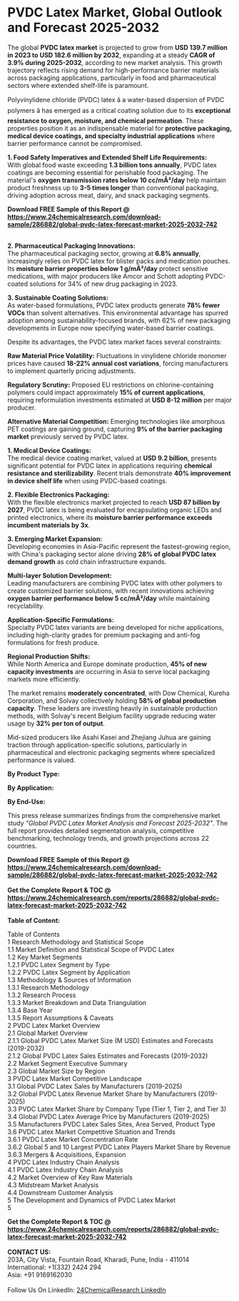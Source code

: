 <h1>PVDC Latex Market, Global Outlook and Forecast 2025-2032</h1><p>The global <strong>PVDC latex market</strong> is projected to grow from <strong>USD 139.7 million in 2023 to USD 182.6 million by 2032</strong>, expanding at a steady <strong>CAGR of 3.9% during 2025-2032</strong>, according to new market analysis. This growth trajectory reflects rising demand for high-performance barrier materials across packaging applications, particularly in food and pharmaceutical sectors where extended shelf-life is paramount.</p><p>Polyvinylidene chloride (PVDC) latex â a water-based dispersion of PVDC polymers â has emerged as a critical coating solution due to its <strong>exceptional resistance to oxygen, moisture, and chemical permeation</strong>. These properties position it as an indispensable material for <strong>protective packaging, medical device coatings, and specialty industrial applications</strong> where barrier performance cannot be compromised.</p><p><strong>1. Food Safety Imperatives and Extended Shelf Life Requirements:</strong><br>
With global food waste exceeding <strong>1.3 billion tons annually</strong>, PVDC latex coatings are becoming essential for perishable food packaging. The material's <strong>oxygen transmission rates below 10 cc/mÂ²/day</strong> help maintain product freshness up to <strong>3-5 times longer</strong> than conventional packaging, driving adoption across meat, dairy, and snack packaging segments.</p><div><b>Download FREE Sample of this Report @ 
            <a href="https://www.24chemicalresearch.com/download-sample/286882/global-pvdc-latex-forecast-market-2025-2032-742">
            https://www.24chemicalresearch.com/download-sample/286882/global-pvdc-latex-forecast-market-2025-2032-742</a></b></div><br><p><strong>2. Pharmaceutical Packaging Innovations:</strong><br>
The pharmaceutical packaging sector, growing at <strong>6.8% annually</strong>, increasingly relies on PVDC latex for blister packs and medication pouches. Its <strong>moisture barrier properties below 1 g/mÂ²/day</strong> protect sensitive medications, with major producers like Amcor and Schott adopting PVDC-coated solutions for 34% of new drug packaging in 2023.</p><p><strong>3. Sustainable Coating Solutions:</strong><br>
As water-based formulations, PVDC latex products generate <strong>78% fewer VOCs</strong> than solvent alternatives. This environmental advantage has spurred adoption among sustainability-focused brands, with 62% of new packaging developments in Europe now specifying water-based barrier coatings.</p><p>Despite its advantages, the PVDC latex market faces several constraints:</p><p><strong>Raw Material Price Volatility:</strong> Fluctuations in vinylidene chloride monomer prices have caused <strong>18-22% annual cost variations</strong>, forcing manufacturers to implement quarterly pricing adjustments.</p><p><strong>Regulatory Scrutiny:</strong> Proposed EU restrictions on chlorine-containing polymers could impact approximately <strong>15% of current applications</strong>, requiring reformulation investments estimated at <strong>USD 8-12 million</strong> per major producer.</p><p><strong>Alternative Material Competition:</strong> Emerging technologies like amorphous PET coatings are gaining ground, capturing <strong>9% of the barrier packaging market</strong> previously served by PVDC latex.</p><p><strong>1. Medical Device Coatings:</strong><br>
The medical device coating market, valued at <strong>USD 9.2 billion</strong>, presents significant potential for PVDC latex in applications requiring <strong>chemical resistance and sterilizability</strong>. Recent trials demonstrate <strong>40% improvement in device shelf life</strong> when using PVDC-based coatings.</p><p><strong>2. Flexible Electronics Packaging:</strong><br>
With the flexible electronics market projected to reach <strong>USD 87 billion by 2027</strong>, PVDC latex is being evaluated for encapsulating organic LEDs and printed electronics, where its <strong>moisture barrier performance exceeds incumbent materials by 3x</strong>.</p><p><strong>3. Emerging Market Expansion:</strong><br>
Developing economies in Asia-Pacific represent the fastest-growing region, with China's packaging sector alone driving <strong>28% of global PVDC latex demand growth</strong> as cold chain infrastructure expands.</p><p><strong>Multi-layer Solution Development:</strong><br>
	Leading manufacturers are combining PVDC latex with other polymers to create customized barrier solutions, with recent innovations achieving <strong>oxygen barrier performance below 5 cc/mÂ²/day</strong> while maintaining recyclability.</p><p><strong>Application-Specific Formulations:</strong><br>
	Specialty PVDC latex variants are being developed for niche applications, including high-clarity grades for premium packaging and anti-fog formulations for fresh produce.</p><p><strong>Regional Production Shifts:</strong><br>
	While North America and Europe dominate production, <strong>45% of new capacity investments</strong> are occurring in Asia to serve local packaging markets more efficiently.</p><p>The market remains <strong>moderately concentrated</strong>, with Dow Chemical, Kureha Corporation, and Solvay collectively holding <strong>58% of global production capacity</strong>. These leaders are investing heavily in sustainable production methods, with Solvay's recent Belgium facility upgrade reducing water usage by <strong>32% per ton of output</strong>.</p><p>Mid-sized producers like Asahi Kasei and Zhejiang Juhua are gaining traction through application-specific solutions, particularly in pharmaceutical and electronic packaging segments where specialized performance is valued.</p><p><strong>By Product Type:</strong></p><p><strong>By Application:</strong></p><p><strong>By End-Use:</strong></p><p>This press release summarizes findings from the comprehensive market study <em>"Global PVDC Latex Market Analysis and Forecast 2025-2032"</em>. The full report provides detailed segmentation analysis, competitive benchmarking, technology trends, and growth projections across 22 countries.</p><div><b>Download FREE Sample of this Report @ 
            <a href="https://www.24chemicalresearch.com/download-sample/286882/global-pvdc-latex-forecast-market-2025-2032-742">
            https://www.24chemicalresearch.com/download-sample/286882/global-pvdc-latex-forecast-market-2025-2032-742</a></b></div><br><div><b>Get the Complete Report & TOC @ 
            <a href="https://www.24chemicalresearch.com/reports/286882/global-pvdc-latex-forecast-market-2025-2032-742">
            https://www.24chemicalresearch.com/reports/286882/global-pvdc-latex-forecast-market-2025-2032-742</a></b></div><br>
            <b>Table of Content:</b><p>Table of Contents<br />
1 Research Methodology and Statistical Scope<br />
1.1 Market Definition and Statistical Scope of PVDC Latex<br />
1.2 Key Market Segments<br />
1.2.1 PVDC Latex Segment by Type<br />
1.2.2 PVDC Latex Segment by Application<br />
1.3 Methodology & Sources of Information<br />
1.3.1 Research Methodology<br />
1.3.2 Research Process<br />
1.3.3 Market Breakdown and Data Triangulation<br />
1.3.4 Base Year<br />
1.3.5 Report Assumptions & Caveats<br />
2 PVDC Latex Market Overview<br />
2.1 Global Market Overview<br />
2.1.1 Global PVDC Latex Market Size (M USD) Estimates and Forecasts (2019-2032)<br />
2.1.2 Global PVDC Latex Sales Estimates and Forecasts (2019-2032)<br />
2.2 Market Segment Executive Summary<br />
2.3 Global Market Size by Region<br />
3 PVDC Latex Market Competitive Landscape<br />
3.1 Global PVDC Latex Sales by Manufacturers (2019-2025)<br />
3.2 Global PVDC Latex Revenue Market Share by Manufacturers (2019-2025)<br />
3.3 PVDC Latex Market Share by Company Type (Tier 1, Tier 2, and Tier 3)<br />
3.4 Global PVDC Latex Average Price by Manufacturers (2019-2025)<br />
3.5 Manufacturers PVDC Latex Sales Sites, Area Served, Product Type<br />
3.6 PVDC Latex Market Competitive Situation and Trends<br />
3.6.1 PVDC Latex Market Concentration Rate<br />
3.6.2 Global 5 and 10 Largest PVDC Latex Players Market Share by Revenue<br />
3.6.3 Mergers & Acquisitions, Expansion<br />
4 PVDC Latex Industry Chain Analysis<br />
4.1 PVDC Latex Industry Chain Analysis<br />
4.2 Market Overview of Key Raw Materials<br />
4.3 Midstream Market Analysis<br />
4.4 Downstream Customer Analysis<br />
5 The Development and Dynamics of PVDC Latex Market <br />
5</p><div><b>Get the Complete Report & TOC @ 
            <a href="https://www.24chemicalresearch.com/reports/286882/global-pvdc-latex-forecast-market-2025-2032-742">
            https://www.24chemicalresearch.com/reports/286882/global-pvdc-latex-forecast-market-2025-2032-742</a></b></div><br><b>CONTACT US:</b><br>
            203A, City Vista, Fountain Road, Kharadi, Pune, India - 411014<br>
            International: +1(332) 2424 294<br>
            Asia: +91 9169162030 <br><br>
            Follow Us On LinkedIn: <a href="https://www.linkedin.com/company/24chemicalresearch/">24ChemicalResearch LinkedIn</a>